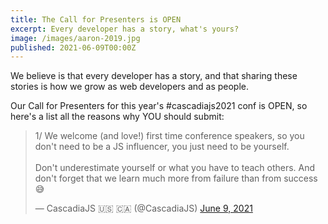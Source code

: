 ```yaml
---
title: The Call for Presenters is OPEN
excerpt: Every developer has a story, what's yours?
image: /images/aaron-2019.jpg
published: 2021-06-09T00:00Z
---
```

We believe is that every developer has a story, and that sharing these stories is how we grow as web developers and as people.

Our Call for Presenters for this year's #cascadiajs2021 conf is OPEN, so here's a list all the reasons why YOU should submit:

<blockquote class="twitter-tweet" data-conversation="none"><p lang="en" dir="ltr">1/ We welcome (and love!) first time conference speakers, so you don&#39;t need to be a JS influencer, you just need to be yourself.<br><br>Don&#39;t underestimate yourself or what you have to teach others. And don&#39;t forget that we learn much more from failure than from success 😅</p>&mdash; CascadiaJS 🇺🇸 🇨🇦 (@CascadiaJS) <a href="https://twitter.com/CascadiaJS/status/1402691409954557952?ref_src=twsrc%5Etfw">June 9, 2021</a></blockquote>
